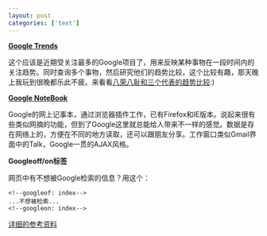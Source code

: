 ```yaml
---
layout: post
categories: ['text']
---
```


**[Google Trends](http://www.google.com/trends)**

这个应该是近期受关注最多的Google项目了，用来反映某种事物在一段时间内的关注趋势。同时查询多个事物，然后研究他们的趋势比较，这个比较有趣，那天晚上我玩到很晚都乐此不疲。来看看[八荣八耻和三个代表的趋势比较](http://google.com/trends?q=八荣八耻，三个代表&ctab=0&geo=all&date=all):)

**[Google NoteBook](http://www.google.com/notebook)**

Google的网上记事本，通过浏览器插件工作，已有Firefox和IE版本。说起来很有些类似网摘的功能，但到了Google这里就总能给人带来不一样的感觉。数据是存在网络上的，方便在不同的地方读取，还可以跟朋友分享。工作窗口类似Gmail界面中的Talk，Google一贯的AJAX风格。

**Googleoff/on标签**

网页中有不想被Google检索的信息？用这个：

	<!--googleof: index-->
	...不想被检索...
	<!--googleon: index-->

[详细的参考资料](http://hlb.yichi.org/blog/2006/05/16/104)
